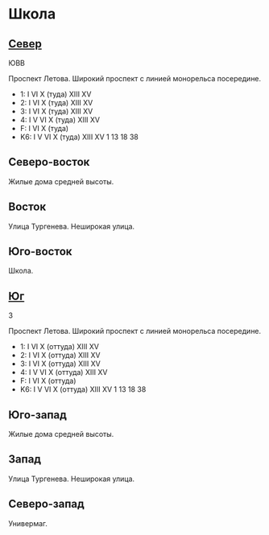 # Школа

## [Север](./590050.md)

ЮВВ

Проспект Летова.
Широкий проспект с линией монорельса посередине.

* 1:    I   VI  X (туда)  XIII    XV
* 2:    I   VI  X (туда)  XIII    XV
* 3:    I   VI  X (туда)  XIII    XV
* 4:    I   V   VI  X (туда)  XIII    XV
* F:    I   VI  X (туда)
* K6:   I   V   VI  X (туда)  XIII    XV
        1   13  18  38

## Северо-восток

Жилые дома средней высоты.

## Восток

Улица Тургенева.
Неширокая улица.

## Юго-восток

Школа.

## [Юг](./590060.md)

З

Проспект Летова.
Широкий проспект с линией монорельса посередине.

* 1:    I   VI  X (оттуда)  XIII    XV
* 2:    I   VI  X (оттуда)  XIII    XV
* 3:    I   VI  X (оттуда)  XIII    XV
* 4:    I   V   VI  X (оттуда)  XIII    XV
* F:    I   VI  X (оттуда)
* K6:   I   V   VI  X (оттуда)  XIII    XV
        1   13  18  38

## Юго-запад

Жилые дома средней высоты.

## Запад

Улица Тургенева.
Неширокая улица.

## Северо-запад

Универмаг.
